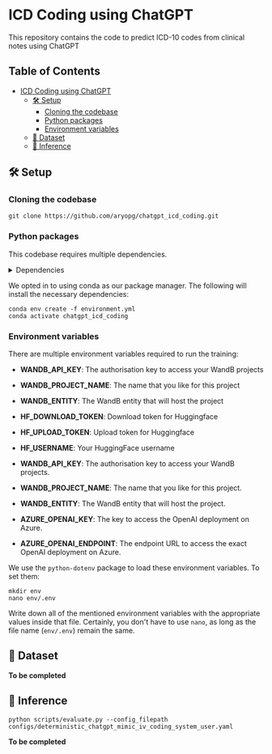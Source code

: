# ICD Coding using ChatGPT

This repository contains the code to predict ICD-10 codes from clinical notes using ChatGPT

<!-- omit in toc -->
## Table of Contents
- [ICD Coding using ChatGPT](#icd-coding-using-chatgpt)
  - [🛠️ Setup](#️-setup)
    - [Cloning the codebase](#cloning-the-codebase)
    - [Python packages](#python-packages)
    - [Environment variables](#environment-variables)
  - [💾 Dataset](#-dataset)
  - [🤖 Inference](#-inference)

## 🛠️ Setup
### Cloning the codebase

```
git clone https://github.com/aryopg/chatgpt_icd_coding.git
```

### Python packages
This codebase requires multiple dependencies.
<details>
<summary>Dependencies</summary>

```
- pip
- numpy
- pydantic
- python-dotenv
- black
- isort
- tqdm
- wandb
- pandas
- matplotlib
- scikit-learn
```
</details>

We opted in to using conda as our package manager. The following will install the necessary dependencies:
```
conda env create -f environment.yml
conda activate chatgpt_icd_coding
```

### Environment variables

There are multiple environment variables required to run the training:

- **WANDB_API_KEY**: The authorisation key to access your WandB projects
- **WANDB_PROJECT_NAME**: The name that you like for this project
- **WANDB_ENTITY**: The WandB entity that will host the project
- **HF_DOWNLOAD_TOKEN**: Download token for Huggingface
- **HF_UPLOAD_TOKEN**: Upload token for Huggingface
- **HF_USERNAME**: Your HuggingFace username

- **WANDB_API_KEY**: The authorisation key to access your WandB projects.
- **WANDB_PROJECT_NAME**: The name that you like for this project.
- **WANDB_ENTITY**: The WandB entity that will host the project.
- **AZURE_OPENAI_KEY**: The key to access the OpenAI deployment on Azure.
- **AZURE_OPENAI_ENDPOINT**: The endpoint URL to access the exact OpenAI deployment on Azure.

We use the `python-dotenv` package to load these environment variables. To set them:

```
mkdir env
nano env/.env
```

Write down all of the mentioned environment variables with the appropriate values inside that file.
Certainly, you don't have to use `nano`, as long as the file name (`env/.env`) remain the same.

## 💾 Dataset

**To be completed**

## 🤖 Inference

```
python scripts/evaluate.py --config_filepath configs/deterministic_chatgpt_mimic_iv_coding_system_user.yaml
```

**To be completed**
